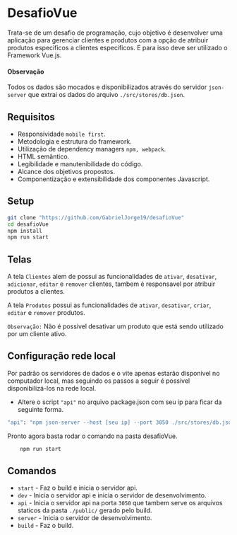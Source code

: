 # DesafioVue

Trata-se de um desafio de programação, cujo objetivo é desenvolver uma aplicação para gerenciar clientes e produtos com a opção de atribuir produtos especificos a clientes especificos. E para isso deve ser utilizado o Framework Vue.js.

#### Observação
Todos os dados são mocados e disponibilizados através do servidor `json-server` que extrai os dados do arquivo `./src/stores/db.json`.

## Requisitos

* Responsividade `mobile first`.
* Metodologia e estrutura do framework.
* Utilização de dependency managers `npm, webpack`.
* HTML semântico.
* Legibilidade e manutenibilidade do código.
* Alcance dos objetivos propostos.
* Componentização e extensibilidade dos componentes Javascript.


## Setup

```sh
git clone "https://github.com/GabrielJorge19/desafioVue"
cd desafioVue
npm install
npm run start
```

## Telas

A tela `Clientes` alem de possui as funcionalidades de `ativar`, `desativar`, `adicionar`, `editar` e `remover` clientes, tambem é responsavel por atribuir produtos a clientes.

A tela `Produtos` possui as funcionalidades de `ativar`, `desativar`, `criar`, `editar` e `remover` produtos.

`Observação:` Não é possivel desativar um produto que está sendo utilizado por um cliente ativo.

## Configuração rede local

Por padrão os servidores de dados e o vite apenas estarão disponivel no computador local, mas seguindo os passos a seguir é possivel disponibilizá-los na rede local.

* Altere o script `"api"` no arquivo package.json com seu ip para ficar da seguinte forma.

```sh
"api": "npm json-server --host [seu ip] --port 3050 ./src/stores/db.json"
```

Pronto agora basta rodar o comando na pasta desafioVue.
```sh
    npm run start
```


## Comandos

* `start` - Faz o build e inicia o servidor api.
* `dev` - Inicia o servidor api e inicia o servidor de desenvolvimento.
* `api` - Inicia o servidor api na porta `3050` que tambem serve os arquivos staticos da pasta `./public/` gerado pelo build.
* `server` - Inicia o servidor de desenvolvimento.
* `build` - Faz o build.